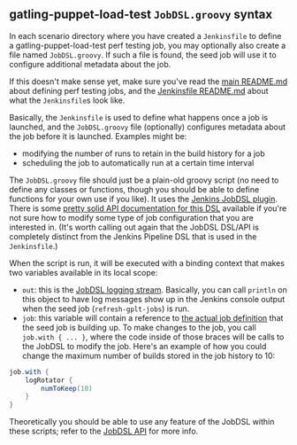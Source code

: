 ## gatling-puppet-load-test `JobDSL.groovy` syntax

In each scenario directory where you have created a `Jenkinsfile` to define a
gatling-puppet-load-test perf testing job, you may optionally also create a file
named `JobDSL.groovy`.  If such a file is found, the seed job will use it to
configure additional metadata about the job.

If this doesn't make sense yet, make sure you've read the [main README.md](./README.md)
about defining perf testing jobs, and the [Jenkinsfile README.md](./README_JENKINSFILE_SYNTAX.md)
about what the `Jenkinsfile`s look like.

Basically, the `Jenkinsfile` is used to define what happens once a job is
launched, and the `JobDSL.groovy` file (optionally) configures metadata about the
job before it is launched.  Examples might be:

* modifying the number of runs to retain in the build history for a job
* scheduling the job to automatically run at a certain time interval

The `JobDSL.groovy` file should just be a plain-old groovy script (no need to
define any classes or functions, though you should be able to define functions
for your own use if you like).  It uses the [Jenkins JobDSL plugin](https://github.com/jenkinsci/job-dsl-plugin/wiki).
There is some [pretty solid API documentation for this DSL](https://jenkinsci.github.io/job-dsl-plugin/)
available if you're not sure how to modify some type of job configuration that
you are interested in.  (It's worth calling out again that the JobDSL DSL/API
is completely distinct from the Jenkins Pipeline DSL that is used in the
`Jenkinsfile`.)

When the script is run, it will be executed with
a binding context that makes two variables available in its local scope:

* `out`: this is the [JobDSL logging stream](https://github.com/jenkinsci/job-dsl-plugin/wiki/Job-DSL-Commands#logging).
  Basically, you can call `println` on this object to have log messages show up
  in the Jenkins console output when the seed job (`refresh-gplt-jobs`) is run.
* `job`: this variable will contain a reference to
  [the actual job definition](https://github.com/jenkinsci/job-dsl-plugin/wiki/Job-DSL-Commands#job)
  that the seed job is building up.  To make changes to the job, you call `job.with { ... }`, where the code inside
  of those braces will be calls to the JobDSL to modify the job.  Here's an example of how you could change the
  maximum number of builds stored in the job history to 10:

```groovy
job.with {
    logRotator {
        numToKeep(10)
    }
}
```

Theoretically you should be able to use any feature of the JobDSL within these scripts; refer to the
[JobDSL API](https://jenkinsci.github.io/job-dsl-plugin/) for more info.

